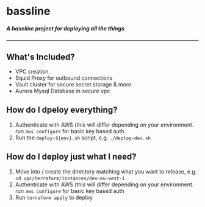 # bassline
##### A baseline project for deploying all the things

------

## What's Included?
- VPC creation.
- Squid Proxy for outbound connections
- Vault cluster for secure secret storage & more
- Aurora Mysql Database in secure vpc

## How do I dpeloy everything?
1. Authenticate with AWS (this will differ depending on your environment. run `aws configure` for basic key based auth
2. Run the `deploy-${env}.sh` script, e.g. `./deploy-dev.sh`

## How do I deploy just what I need?
1. Move into / create the directory matching what you want to release, e.g. `cd vpc/terraform/instances/dev-eu-west-1`
2. Authenticate with AWS (this will differ depending on your environment. run `aws configure` for basic key based auth
3. Run `terraform apply` to deploy
